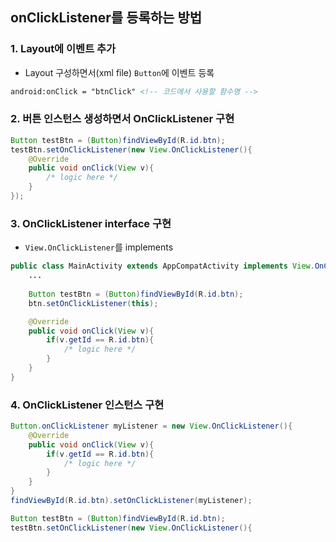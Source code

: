 ## onClickListener를 등록하는 방법

### 1. Layout에 이벤트 추가
- Layout 구성하면서(xml file) `Button`에 이벤트 등록
```xml
android:onClick = "btnClick" <!-- 코드에서 사용할 함수명 -->
```

### 2. 버튼 인스턴스 생성하면서 OnClickListener 구현
```java
Button testBtn = (Button)findViewById(R.id.btn);
testBtn.setOnClickListener(new View.OnClickListener(){
    @Override
    public void onClick(View v){
    	/* logic here */
    }
});
```

### 3. OnClickListener interface 구현
- `View.OnClickListener`를 implements
```java
public class MainActivity extends AppCompatActivity implements View.OnClickListener {
    ...
    
    Button testBtn = (Button)findViewById(R.id.btn);
    btn.setOnClickListener(this);

	@Override
	public void onClick(View v){
		if(v.getId == R.id.btn){
			/* logic here */
		}
	}
}
```

### 4. OnClickListener 인스턴스 구현
```java
Button.onClickListener myListener = new View.OnClickListener(){
	@Override
	public void onClick(View v){
		if(v.getId == R.id.btn){
			/* logic here */
		}
	}
}
findViewById(R.id.btn).setOnClickListener(myListener);

Button testBtn = (Button)findViewById(R.id.btn);
testBtn.setOnClickListener(new View.OnClickListener(){


```

```

